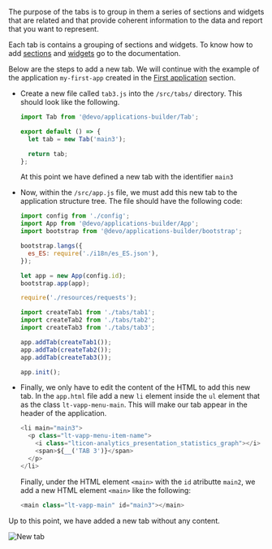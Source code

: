 The purpose of the tabs is to group in them a series of sections and widgets
that are related and that provide coherent information to the data and report
that you want to represent.

Each tab is contains a grouping of sections and widgets.
To know how to add [sections](tutorial-basic-add-sections.html) and
[widgets](tutorial-basic-add-widgets.html) go to the documentation.

Below are the steps to add a new tab.
We will continue with the example of the application `my-first-app` created
in the [First application](tutorial-basic-first-app.html) section.

- Create a new file called `tab3.js` into the `/src/tabs/` directory.
  This should look like the following.

  ```javascript
  import Tab from '@devo/applications-builder/Tab';

  export default () => {
    let tab = new Tab('main3');

    return tab;
  };
  ```

  At this point we have defined a new tab with the identifier `main3`

- Now, within the `/src/app.js` file, we must add this new tab to the
  application structure tree.
  The file should have the following code:

  ```javascript
  import config from './config';
  import App from '@devo/applications-builder/App';
  import bootstrap from '@devo/applications-builder/bootstrap';

  bootstrap.langs({
    es_ES: require('./i18n/es_ES.json'),
  });

  let app = new App(config.id);
  bootstrap.app(app);

  require('./resources/requests');

  import createTab1 from './tabs/tab1';
  import createTab2 from './tabs/tab2';
  import createTab3 from './tabs/tab3';

  app.addTab(createTab1());
  app.addTab(createTab2());
  app.addTab(createTab3());

  app.init();
  ```

- Finally, we only have to edit the content of the HTML to add this new tab.
  In the `app.html` file add a new `li` element inside the `ul` element
  that as the class `lt-vapp-menu-main`.
  This will make our tab appear in the header of the application.

  ```javascript
  <li main="main3">
    <p class="lt-vapp-menu-item-name">
      <i class="lticon-analytics_presentation_statistics_graph"></i>
      <span>${__('TAB 3')}</span>
    </p>
  </li>
  ```

  Finally, under the HTML element `<main>` with the `id` atributte `main2`,
  we add a new HTML element `<main>` like the following:

  ```javascript
  <main class="lt-vapp-main" id="main3"></main>
  ```

Up to this point, we have added a new tab without any content.

<img src="new-app/new-tab.png" alt="New tab" />
